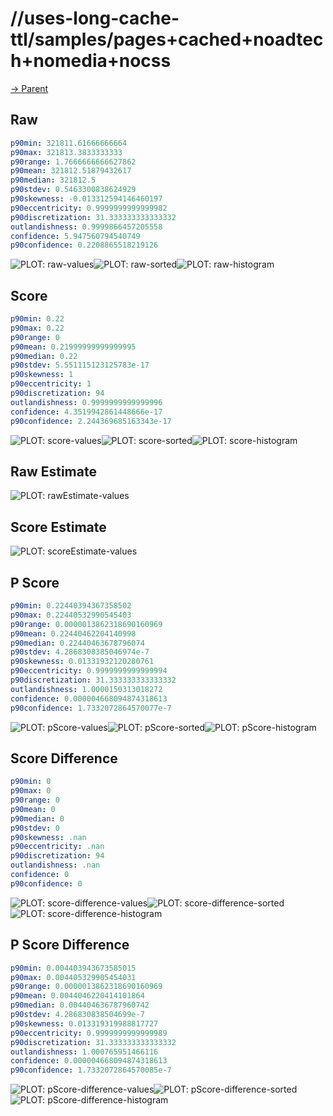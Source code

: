 
# //uses-long-cache-ttl/samples/pages+cached+noadtech+nomedia+nocss

[→ Parent](../..)


## Raw


```yaml
p90min: 321811.61666666664
p90max: 321813.3833333333
p90range: 1.7666666666627862
p90mean: 321812.51879432617
p90median: 321812.5
p90stdev: 0.5463300838624929
p90skewness: -0.013312594146460197
p90eccentricity: 0.9999999999999982
p90discretization: 31.333333333333332
outlandishness: 0.9999866457205558
confidence: 5.947560794540749
p90confidence: 0.2208865518219126

```

![PLOT: raw-values](./raw/values.svg)![PLOT: raw-sorted](./raw/sorted.svg)![PLOT: raw-histogram](./raw/histogram.svg)
## Score


```yaml
p90min: 0.22
p90max: 0.22
p90range: 0
p90mean: 0.21999999999999995
p90median: 0.22
p90stdev: 5.551115123125783e-17
p90skewness: 1
p90eccentricity: 1
p90discretization: 94
outlandishness: 0.9999999999999996
confidence: 4.3519942861448666e-17
p90confidence: 2.244369685163343e-17

```

![PLOT: score-values](./score/values.svg)![PLOT: score-sorted](./score/sorted.svg)![PLOT: score-histogram](./score/histogram.svg)
## Raw Estimate

![PLOT: rawEstimate-values](./rawEstimate/values.svg)
## Score Estimate

![PLOT: scoreEstimate-values](./scoreEstimate/values.svg)
## P Score


```yaml
p90min: 0.22440394367358502
p90max: 0.22440532990545403
p90range: 0.0000013862318690160969
p90mean: 0.22440462204140998
p90median: 0.22440463678796074
p90stdev: 4.2868308385046974e-7
p90skewness: 0.01331932120280761
p90eccentricity: 0.9999999999999994
p90discretization: 31.333333333333332
outlandishness: 1.0000150313018272
confidence: 0.000004668094874318613
p90confidence: 1.7332072864570077e-7

```

![PLOT: pScore-values](./pScore/values.svg)![PLOT: pScore-sorted](./pScore/sorted.svg)![PLOT: pScore-histogram](./pScore/histogram.svg)
## Score Difference


```yaml
p90min: 0
p90max: 0
p90range: 0
p90mean: 0
p90median: 0
p90stdev: 0
p90skewness: .nan
p90eccentricity: .nan
p90discretization: 94
outlandishness: .nan
confidence: 0
p90confidence: 0

```

![PLOT: score-difference-values](./score-difference/values.svg)![PLOT: score-difference-sorted](./score-difference/sorted.svg)![PLOT: score-difference-histogram](./score-difference/histogram.svg)
## P Score Difference


```yaml
p90min: 0.004403943673585015
p90max: 0.004405329905454031
p90range: 0.0000013862318690160969
p90mean: 0.0044046220414101864
p90median: 0.004404636787960742
p90stdev: 4.286830838504699e-7
p90skewness: 0.013319319988817727
p90eccentricity: 0.9999999999999989
p90discretization: 31.333333333333332
outlandishness: 1.000765951466116
confidence: 0.000004668094874318613
p90confidence: 1.7332072864570085e-7

```

![PLOT: pScore-difference-values](./pScore-difference/values.svg)![PLOT: pScore-difference-sorted](./pScore-difference/sorted.svg)![PLOT: pScore-difference-histogram](./pScore-difference/histogram.svg)